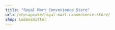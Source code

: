 ```yaml
---
title: "Royal Mart Convenience Store"
url: /chesapeake/royal-mart-convenience-store/
shop: Lebensmittel
---
```

